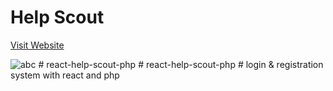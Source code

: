 # Help Scout

[Visit Website](https://help-scout-mine.netlify.app/)

![abc](https://user-images.githubusercontent.com/64467248/146815933-d269bb38-95c8-4c14-aeae-c68d9b13d463.jpg)
#   r e a c t - h e l p - s c o u t - p h p  
 #   r e a c t - h e l p - s c o u t - p h p  
 #   l o g i n   &   r e g i s t r a t i o n   s y s t e m   w i t h   r e a c t   a n d   p h p  
 